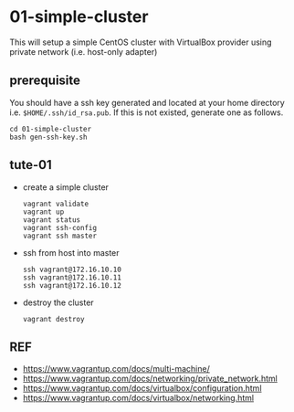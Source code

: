 # 01-simple-cluster

This will setup a simple CentOS cluster with VirtualBox provider using private network (i.e. host-only adapter)

## prerequisite

You should have a ssh key generated and located at your home directory i.e. `$HOME/.ssh/id_rsa.pub`. If this is not existed, generate one as follows.

```
cd 01-simple-cluster
bash gen-ssh-key.sh
```

## tute-01

- create a simple cluster
    ```
    vagrant validate
    vagrant up
    vagrant status
    vagrant ssh-config
    vagrant ssh master
    ```

- ssh from host into master
    ```
    ssh vagrant@172.16.10.10
    ssh vagrant@172.16.10.11
    ssh vagrant@172.16.10.12
    ```

- destroy the cluster
    ```
    vagrant destroy
    ```

## REF

- https://www.vagrantup.com/docs/multi-machine/
- https://www.vagrantup.com/docs/networking/private_network.html
- https://www.vagrantup.com/docs/virtualbox/configuration.html
- https://www.vagrantup.com/docs/virtualbox/networking.html

